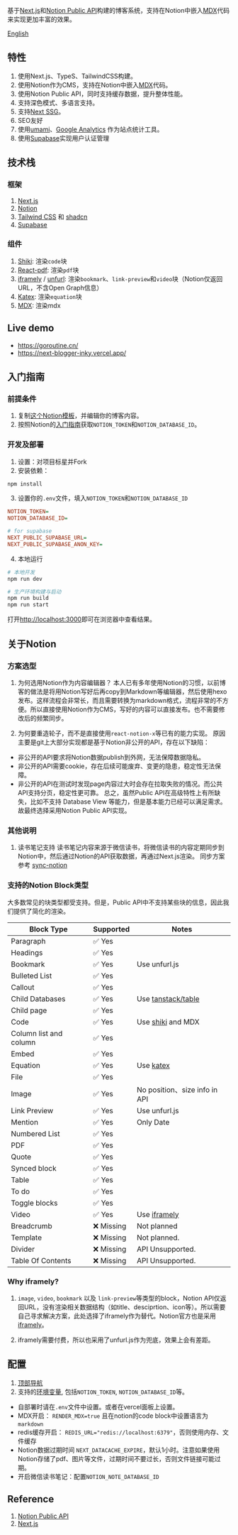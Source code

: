 
基于[Next.js](https://nextjs.org/)和[Notion Public API](https://www.notion.so/)构建的博客系统，支持在Notion中嵌入[MDX](https://mdxjs.com/)代码来实现更加丰富的效果。

[English](./README.en.md)

## 特性

1. 使用Next.js、TypeS、TailwindCSS构建。
2. 使用Notion作为CMS，支持在Notion中嵌入[MDX](https://mdxjs.com/)代码。
3. 使用Notion Public API，同时支持缓存数据，提升整体性能。
4. 支持深色模式、多语言支持。
5. 支持[Next SSG](https://nextjs.org/docs/pages/building-your-application/rendering/static-site-generation)。
6. SEO友好
7. 使用[umami](https://umami.is/)、[Google Analytics](https://analytics.google.com/) 作为站点统计工具。
8. 使用[Supabase](https://supabase.com/)实现用户认证管理

## 技术栈

### 框架

1. [Next.js](https://nextjs.org/)
2. [Notion](https://www.notion.so/)
3. [Tailwind CSS](https://tailwindcss.com/) 和 [shadcn](https://ui.shadcn.com/)
4. [Supabase](https://supabase.com/)

### 组件

1. [Shiki](https://shiki.style/): 渲染`code`块
2. [React-pdf](https://react-pdf.org/): 渲染`pdf`块
3. [iframely](https://iframely.com/) / [unfurl](https://github.com/jacktuck/unfurl): 渲染`bookmark`、`link-preview`和`video`块（Notion仅返回URL，不含Open Graph信息）
4. [Katex](https://katex.org/): 渲染`equation`块
5. [MDX](https://mdxjs.com/): 渲染mdx

## Live demo

- https://goroutine.cn/
- https://next-blogger-inky.vercel.app/

## 入门指南

### 前提条件

1. 复制[这个Notion模板](https://www.notion.so/gelco/577a7365a3d3442aa3cddb18b4458c88?v=c0455cd1391e41a2b05d9b1536398d13)，并编辑你的博客内容。
2. 按照Notion的[入门指南](https://developers.notion.com/docs/getting-started)获取`NOTION_TOKEN`和`NOTION_DATABASE_ID`。

### 开发及部署

1. 设置：对项目标星并Fork
2. 安装依赖：

```bash
npm install
```

3. 设置你的`.env`文件，填入`NOTION_TOKEN`和`NOTION_DATABASE_ID`

```ini
NOTION_TOKEN=
NOTION_DATABASE_ID=

# for supabase
NEXT_PUBLIC_SUPABASE_URL=
NEXT_PUBLIC_SUPABASE_ANON_KEY=
```
4. 本地运行

```bash
# 本地开发
npm run dev

# 生产环境构建与启动
npm run build
npm run start
```

打开[http://localhost:3000](http://localhost:3000)即可在浏览器中查看结果。

## 关于Notion

### 方案选型

1. 为何选用Notion作为内容编辑器？
本人已有多年使用Notion的习惯，以前博客的做法是将用Notion写好后再copy到Markdown等编辑器，然后使用hexo发布。这样流程会非常长，而且需要转换为markdown格式，流程非常的不方便。所以直接使用Notion作为CMS，写好的内容可以直接发布。也不需要修改后的频繁同步。

2. 为何要重造轮子，而不是直接使用`react-notion-x`等已有的能力实现。
原因主要是git上大部分实现都是基于Notion非公开的API，存在以下缺陷：
- 非公开的API要求将Notion数据publish到外网，无法保障数据隐私。
- 非公开的API需要cookie，存在后续可能废弃、变更的隐患，稳定性无法保障。
- 非公开的API在测试时发现page内容过大时会存在拉取失败的情况。而公共API支持分页，稳定性更可靠。
总之，虽然Public API在高级特性上有所缺失，比如不支持 Database View 等能力，但是基本能力已经可以满足需求。故最终选择采用Notion Public API实现。

### 其他说明

1. 读书笔记支持
读书笔记内容来源于微信读书，将微信读书的内容定期同步到Notion中，然后通过Notion的API获取数据，再通过Next.js渲染。
同步方案参考 [sync-notion](https://github.com/alex-guoba/sync-notion)

### 支持的Notion Block类型

大多数常见的块类型都受支持。但是，Public API中不支持某些块的信息，因此我们提供了简化的渲染。

| Block Type             | Supported | Notes                                                   |
|------------------------|-----------|---------------------------------------------------------|
| Paragraph              | ✅ Yes     |                                                         |
| Headings               | ✅ Yes     |                                                         |
| Bookmark               | ✅ Yes     | Use unfurl.js                                           |
| Bulleted List          | ✅ Yes     |                                                         |
| Callout                | ✅ Yes     |                                                         |
| Child Databases        | ✅ Yes     | Use [tanstack/table](https://tanstack.com/table/latest) |
| Child page             | ✅ Yes     |                                                         |
| Code                   | ✅ Yes     | Use [shiki](https://shiki.style/) and MDX               |
| Column list and column | ✅ Yes     |                                                         |
| Embed                  | ✅ Yes     |                                                         |
| Equation               | ✅ Yes     | Use [katex ](https://katex.org/)                        |
| File                   | ✅ Yes     |                                                         |
| Image                  | ✅ Yes     | No position、size info in API                            |
| Link Preview           | ✅ Yes     | Use unfurl.js                                           |
| Mention                | ✅ Yes     | Only Date                                               |
| Numbered List          | ✅ Yes     |                                                         |
| PDF                    | ✅ Yes     |                                                         |
| Quote                  | ✅ Yes     |                                                         |
| Synced block           | ✅ Yes     |                                                         |
| Table                  | ✅ Yes     |                                                         |
| To do                  | ✅ Yes     |                                                         |
| Toggle blocks          | ✅ Yes     |                                                         |
| Video                  | ✅ Yes     | Use [iframely](https://iframely.com/)                   |
| Breadcrumb             | ❌ Missing | Not planned                                             |
| Template               | ❌ Missing | Not planned.                                            |
| Divider                | ❌ Missing | API Unsupported.                                        |
| Table Of Contents      | ❌ Missing | API Unsupported.                                        |


### Why iframely?

1. `image`, `video`, `bookmark` 以及 `link-preview`等类型的block，Notion API仅返回URL，没有渲染相关数据结构（如title、desciprtion、icon等）。所以需要自己寻求解决方案，此处选择了iframely作为替代。Notion官方也是采用[iframely](https://www.notion.so/help/embed-and-connect-other-apps#embeds-in-notion)。

2. iframely需要付费，所以也采用了unfurl.js作为兜底，效果上会有差距。

## 配置

1. [顶部导航](./config/site.ts)
2. 支持的[环境变量](./env.mjs), 包括`NOTION_TOKEN`, `NOTION_DATABASE_ID`等。
- 自部署时请在`.env`文件中设置。或者在vercel面板上设置。
- MDX开启： `RENDER_MDX=true` 且在notion的code block中设置语言为`markdown`
- redis缓存开启： `REDIS_URL="redis://localhost:6379"`，否则使用内存、文件缓存
- Notion数据过期时间 `NEXT_DATACACHE_EXPIRE`，默认1小时。注意如果使用Notion存储了pdf、图片等文件，过期时间不要过长，否则文件链接可能过期。
- 开启微信读书笔记：配置`NOTION_NOTE_DATABASE_ID`

## Reference
1. [Notion Public API](https://developers.notion.com/reference/intro)
2. [Next.js](https://nextjs.org/)

